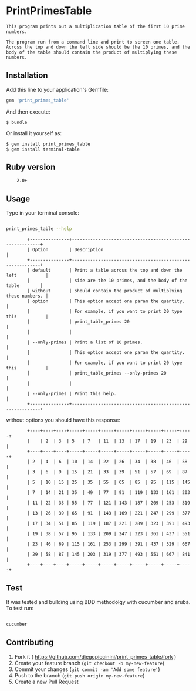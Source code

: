 # PrintPrimesTable

 	This program prints out a multiplication table of the first 10 prime numbers.

 	The program run from a command line and print to screen one table.
	Across the top and down the left side should be the 10 primes, and the body of the table should contain the product of multiplying these numbers.

## Installation

Add this line to your application's Gemfile:

```ruby
gem 'print_primes_table'
```

And then execute:

    $ bundle

Or install it yourself as:

    $ gem install print_primes_table
    $ gem install terminal-table

## Ruby version
		2.0+

## Usage

Type in your terminal console:

```bash

print_primes_table --help

```

			+---------------+----------------------------------------------------------+
			| Option        | Description                                              |
			+---------------+----------------------------------------------------------+
			| default       | Print a table across the top and down the left           |
			|               | side are the 10 primes, and the body of the table        |
			| without       | should contain the product of multiplying these numbers. |
			| option        | This option accept one param the quantity.               |
			|               | For example, if you want to print 20 type this           |
			|               | print_table_primes 20                                    |
			|               |                                                          |
			| --only-primes | Print a list of 10 primes.                               |
			|               | This option accept one param the quantity.               |
			|               | For example, if you want to print 20 type this           |
			|               | print_table_primes --only-primes 20                      |
			|               |                                                          |
			| --only-primes | Print this help.                                         |
			+---------------+----------------------------------------------------------+

without options you should have this response:

			+----+----+----+-----+-----+-----+-----+-----+-----+-----+-----+
			|    | 2  | 3  | 5   | 7   | 11  | 13  | 17  | 19  | 23  | 29  |
			+----+----+----+-----+-----+-----+-----+-----+-----+-----+-----+
			| 2  | 4  | 6  | 10  | 14  | 22  | 26  | 34  | 38  | 46  | 58  |
			| 3  | 6  | 9  | 15  | 21  | 33  | 39  | 51  | 57  | 69  | 87  |
			| 5  | 10 | 15 | 25  | 35  | 55  | 65  | 85  | 95  | 115 | 145 |
			| 7  | 14 | 21 | 35  | 49  | 77  | 91  | 119 | 133 | 161 | 203 |
			| 11 | 22 | 33 | 55  | 77  | 121 | 143 | 187 | 209 | 253 | 319 |
			| 13 | 26 | 39 | 65  | 91  | 143 | 169 | 221 | 247 | 299 | 377 |
			| 17 | 34 | 51 | 85  | 119 | 187 | 221 | 289 | 323 | 391 | 493 |
			| 19 | 38 | 57 | 95  | 133 | 209 | 247 | 323 | 361 | 437 | 551 |
			| 23 | 46 | 69 | 115 | 161 | 253 | 299 | 391 | 437 | 529 | 667 |
			| 29 | 58 | 87 | 145 | 203 | 319 | 377 | 493 | 551 | 667 | 841 |
			+----+----+----+-----+-----+-----+-----+-----+-----+-----+-----+

## Test

It was tested and building using BDD methodolgy with cucumber and aruba.
To test run:

```bash

cucumber

```

## Contributing

1. Fork it ( https://github.com/diegopiccinini/print_primes_table/fork )
2. Create your feature branch (`git checkout -b my-new-feature`)
3. Commit your changes (`git commit -am 'Add some feature'`)
4. Push to the branch (`git push origin my-new-feature`)
5. Create a new Pull Request
